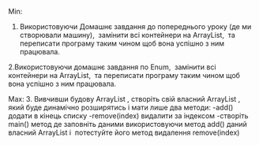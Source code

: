 Min:
1. Використовуючи Домашнє завдання до попереднього уроку (де ми створювали машину),  замінити всі контейнери на ArrayList, 
та переписати програму таким чином щоб вона успішно з ним працювала.

2.Використовуючи домашнє завдання по Enum,  замінити всі контейнери на ArrayList, 
та переписати програму таким чином щоб вона успішно з ним працювала.

Max:
3. Вивчивши будову ArrayList , створіть свій власний ArrayList , який буде динамічно розширятись і мати лише два методи:
-add() додати в кінець списку
-remove(index) видалити за індексом
-створіть main() метод де заповніть даними використовуючи метод add() даний власний ArrayList і 
потестуйте його метод видалення remove(index)

